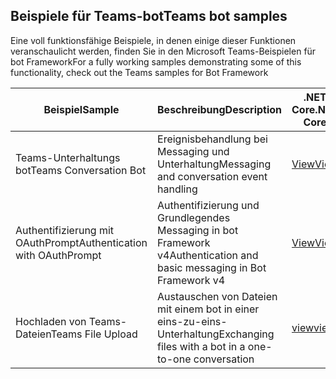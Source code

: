 ## <a name="teams-bot-samples"></a><span data-ttu-id="014bb-101">Beispiele für Teams-bot</span><span class="sxs-lookup"><span data-stu-id="014bb-101">Teams bot samples</span></span>

<span data-ttu-id="014bb-102">Eine voll funktionsfähige Beispiele, in denen einige dieser Funktionen veranschaulicht werden, finden Sie in den Microsoft Teams-Beispielen für bot Framework</span><span class="sxs-lookup"><span data-stu-id="014bb-102">For a fully working samples demonstrating some of this functionality, check out the Teams samples for Bot Framework</span></span>

| <span data-ttu-id="014bb-103">Beispiel</span><span class="sxs-lookup"><span data-stu-id="014bb-103">Sample</span></span> | <span data-ttu-id="014bb-104">Beschreibung</span><span class="sxs-lookup"><span data-stu-id="014bb-104">Description</span></span> | <span data-ttu-id="014bb-105">.NET Core</span><span class="sxs-lookup"><span data-stu-id="014bb-105">.NET Core</span></span> | <span data-ttu-id="014bb-106">JavaScript</span><span class="sxs-lookup"><span data-stu-id="014bb-106">JavaScript</span></span> | <span data-ttu-id="014bb-107">Python</span><span class="sxs-lookup"><span data-stu-id="014bb-107">Python</span></span> |
|--------|------------- |---|---|---|
| <span data-ttu-id="014bb-108">Teams-Unterhaltungs bot</span><span class="sxs-lookup"><span data-stu-id="014bb-108">Teams Conversation Bot</span></span> | <span data-ttu-id="014bb-109">Ereignisbehandlung bei Messaging und Unterhaltung</span><span class="sxs-lookup"><span data-stu-id="014bb-109">Messaging and conversation event handling</span></span> | [<span data-ttu-id="014bb-110">View</span><span class="sxs-lookup"><span data-stu-id="014bb-110">View</span></span>](https://github.com/microsoft/BotBuilder-Samples/tree/master/samples/csharp_dotnetcore/57.teams-conversation-bot)| [<span data-ttu-id="014bb-111">View</span><span class="sxs-lookup"><span data-stu-id="014bb-111">View</span></span>](https://github.com/microsoft/BotBuilder-Samples/tree/master/samples/javascript_nodejs/57.teams-conversation-bot)| [<span data-ttu-id="014bb-112">View</span><span class="sxs-lookup"><span data-stu-id="014bb-112">View</span></span>](https://github.com/microsoft/BotBuilder-Samples/tree/master/samples/python/57.teams-conversation-bot) | 
| <span data-ttu-id="014bb-113">Authentifizierung mit OAuthPrompt</span><span class="sxs-lookup"><span data-stu-id="014bb-113">Authentication with OAuthPrompt</span></span>| <span data-ttu-id="014bb-114">Authentifizierung und Grundlegendes Messaging in bot Framework v4</span><span class="sxs-lookup"><span data-stu-id="014bb-114">Authentication and basic messaging in Bot Framework v4</span></span> | [<span data-ttu-id="014bb-115">View</span><span class="sxs-lookup"><span data-stu-id="014bb-115">View</span></span>](https://github.com/microsoft/BotBuilder-Samples/tree/master/samples/csharp_dotnetcore/46.teams-auth)|[<span data-ttu-id="014bb-116">View</span><span class="sxs-lookup"><span data-stu-id="014bb-116">View</span></span>](https://github.com/microsoft/BotBuilder-Samples/tree/master/samples/javascript_nodejs/46.teams-auth)| [<span data-ttu-id="014bb-117">View</span><span class="sxs-lookup"><span data-stu-id="014bb-117">View</span></span>](https://github.com/microsoft/BotBuilder-Samples/tree/master/samples/python/46.teams-auth) | 
|<span data-ttu-id="014bb-118">Hochladen von Teams-Dateien</span><span class="sxs-lookup"><span data-stu-id="014bb-118">Teams File Upload</span></span> | <span data-ttu-id="014bb-119">Austauschen von Dateien mit einem bot in einer eins-zu-eins-Unterhaltung</span><span class="sxs-lookup"><span data-stu-id="014bb-119">Exchanging files with a bot in a one-to-one conversation</span></span> | [<span data-ttu-id="014bb-120">view</span><span class="sxs-lookup"><span data-stu-id="014bb-120">view</span></span>](https://github.com/microsoft/BotBuilder-Samples/tree/master/samples/csharp_dotnetcore/56.teams-file-upload) | [<span data-ttu-id="014bb-121">view</span><span class="sxs-lookup"><span data-stu-id="014bb-121">view</span></span>](https://github.com/microsoft/BotBuilder-Samples/tree/master/samples/javascript_nodejs/56.teams-file-upload) | [<span data-ttu-id="014bb-122">view</span><span class="sxs-lookup"><span data-stu-id="014bb-122">view</span></span>](https://github.com/microsoft/BotBuilder-Samples/tree/master/samples/python/56.teams-file-upload) | 
